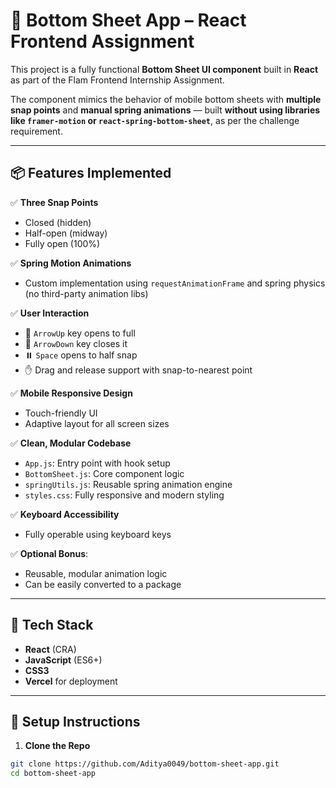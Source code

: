 # 🚀 Bottom Sheet App – React Frontend Assignment

This project is a fully functional **Bottom Sheet UI component** built in **React** as part of the Flam Frontend Internship Assignment.

The component mimics the behavior of mobile bottom sheets with **multiple snap points** and **manual spring animations** — built **without using libraries like `framer-motion` or `react-spring-bottom-sheet`**, as per the challenge requirement.

---

## 📦 Features Implemented

✅ **Three Snap Points**
- Closed (hidden)
- Half-open (midway)
- Fully open (100%)

✅ **Spring Motion Animations**
- Custom implementation using `requestAnimationFrame` and spring physics (no third-party animation libs)

✅ **User Interaction**
- 🔼 `ArrowUp` key opens to full
- 🔽 `ArrowDown` key closes it
- ⏸️ `Space` opens to half snap
- ✋ Drag and release support with snap-to-nearest point

✅ **Mobile Responsive Design**
- Touch-friendly UI
- Adaptive layout for all screen sizes

✅ **Clean, Modular Codebase**
- `App.js`: Entry point with hook setup
- `BottomSheet.js`: Core component logic
- `springUtils.js`: Reusable spring animation engine
- `styles.css`: Fully responsive and modern styling

✅ **Keyboard Accessibility**
- Fully operable using keyboard keys

✅ **Optional Bonus**:
- Reusable, modular animation logic
- Can be easily converted to a package

---

## 🧠 Tech Stack

- **React** (CRA)
- **JavaScript** (ES6+)
- **CSS3**
- **Vercel** for deployment

---

## 🔧 Setup Instructions

1. **Clone the Repo**

```bash
git clone https://github.com/Aditya0049/bottom-sheet-app.git
cd bottom-sheet-app
